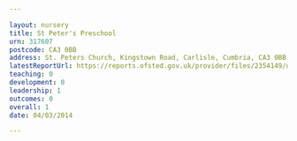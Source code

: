 ```yaml
---

layout: nursery
title: St Peter's Preschool
urn: 317607
postcode: CA3 0BB
address: St. Peters Church, Kingstown Road, Carlisle, Cumbria, CA3 0BB
latestReportUrl: https://reports.ofsted.gov.uk/provider/files/2354149/urn/317607.pdf
teaching: 0
development: 0
leadership: 1
outcomes: 0
overall: 1
date: 04/03/2014

---
```

